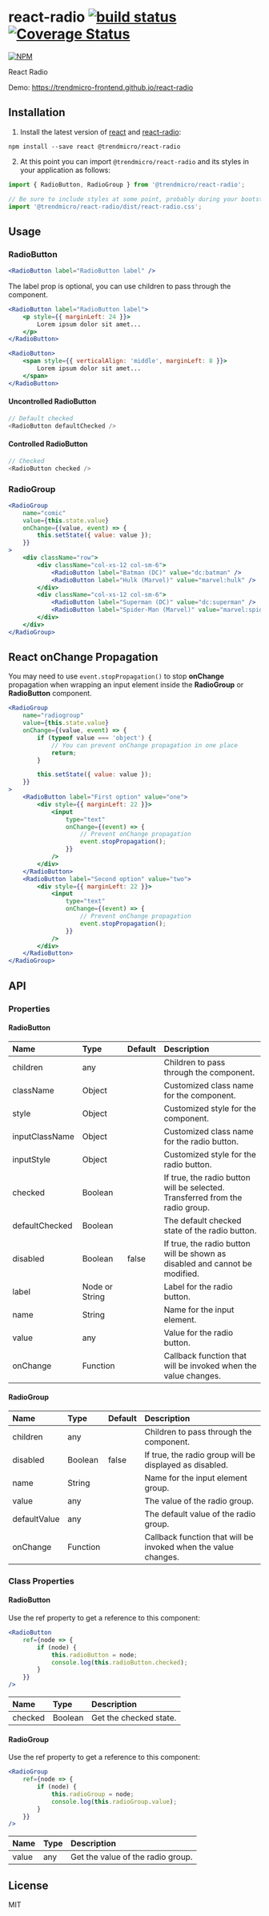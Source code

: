 # react-radio [![build status](https://travis-ci.org/trendmicro-frontend/react-radio.svg?branch=master)](https://travis-ci.org/trendmicro-frontend/react-radio) [![Coverage Status](https://coveralls.io/repos/github/trendmicro-frontend/react-radio/badge.svg?branch=master)](https://coveralls.io/github/trendmicro-frontend/react-radio?branch=master)

[![NPM](https://nodei.co/npm/@trendmicro/react-radio.png?downloads=true&stars=true)](https://nodei.co/npm/@trendmicro/react-radio/)

React Radio

Demo: https://trendmicro-frontend.github.io/react-radio

## Installation

1. Install the latest version of [react](https://github.com/facebook/react) and [react-radio](https://github.com/trendmicro-frontend/react-radio):

  ```
  npm install --save react @trendmicro/react-radio
  ```

2. At this point you can import `@trendmicro/react-radio` and its styles in your application as follows:

  ```js
  import { RadioButton, RadioGroup } from '@trendmicro/react-radio';

  // Be sure to include styles at some point, probably during your bootstraping
  import '@trendmicro/react-radio/dist/react-radio.css';
  ```

## Usage

### RadioButton

```jsx
<RadioButton label="RadioButton label" />
```

The label prop is optional, you can use children to pass through the component.

```jsx
<RadioButton label="RadioButton label">
    <p style={{ marginLeft: 24 }}>
        Lorem ipsum dolor sit amet...
    </p>
</RadioButton>

<RadioButton>
    <span style={{ verticalAlign: 'middle', marginLeft: 8 }}>
        Lorem ipsum dolor sit amet...
    </span>
</RadioButton>
```

#### Uncontrolled RadioButton

```js
// Default checked
<RadioButton defaultChecked />
```

#### Controlled RadioButton

```js
// Checked
<RadioButton checked />
```

### RadioGroup

```jsx
<RadioGroup
    name="comic"
    value={this.state.value}
    onChange={(value, event) => {
        this.setState({ value: value });
    }}
>
    <div className="row">
        <div className="col-xs-12 col-sm-6">
            <RadioButton label="Batman (DC)" value="dc:batman" />
            <RadioButton label="Hulk (Marvel)" value="marvel:hulk" />
        </div>
        <div className="col-xs-12 col-sm-6">
            <RadioButton label="Superman (DC)" value="dc:superman" />
            <RadioButton label="Spider-Man (Marvel)" value="marvel:spiderman" disabled />
        </div>
    </div>
</RadioGroup>
```

## React onChange Propagation

You may need to use `event.stopPropagation()` to stop **onChange** propagation when wrapping an input element inside the **RadioGroup** or **RadioButton** component.

```jsx
<RadioGroup
    name="radiogroup"
    value={this.state.value}
    onChange={(value, event) => {
        if (typeof value === 'object') {
            // You can prevent onChange propagation in one place
            return;
        }

        this.setState({ value: value });
    }}
>
    <RadioButton label="First option" value="one">
        <div style={{ marginLeft: 22 }}>
            <input
                type="text"
                onChange={(event) => {
                    // Prevent onChange propagation
                    event.stopPropagation();
                }}
            />
        </div>
    </RadioButton>
    <RadioButton label="Second option" value="two">
        <div style={{ marginLeft: 22 }}>
            <input
                type="text"
                onChange={(event) => {
                    // Prevent onChange propagation
                    event.stopPropagation();
                }}
            />
        </div>
    </RadioButton>
</RadioGroup>
```

## API

### Properties

#### RadioButton

Name | Type | Default | Description
:--- | :--- | :------ | :----------
children | any | | Children to pass through the component.
className | Object | | Customized class name for the component.
style | Object | | Customized style for the component.
inputClassName | Object | | Customized class name for the radio button.
inputStyle | Object | | Customized style for the radio button.
checked | Boolean | | If true, the radio button will be selected. Transferred from the radio group.
defaultChecked | Boolean | | The default checked state of the radio button.
disabled | Boolean | false | If true, the radio button will be shown as disabled and cannot be modified.
label | Node or String | | Label for the radio button.
name | String | | Name for the input element.
value | any | | Value for the radio button.
onChange | Function | | Callback function that will be invoked when the value changes.

#### RadioGroup

Name | Type | Default | Description
:--- | :--- | :------ | :----------
children | any | | Children to pass through the component.
disabled | Boolean | false | If true, the radio group will be displayed as disabled.
name | String | | Name for the input element group.
value | any | | The value of the radio group.
defaultValue | any | | The default value of the radio group.
onChange | Function | | Callback function that will be invoked when the value changes.

### Class Properties

#### RadioButton

Use the ref property to get a reference to this component:

```jsx
<RadioButton
    ref={node => {
        if (node) {
            this.radioButton = node;
            console.log(this.radioButton.checked);
        }
    }}
/>
```

Name | Type | Description
:--- | :--- | :----------
checked | Boolean | Get the checked state.

#### RadioGroup

Use the ref property to get a reference to this component:

```jsx
<RadioGroup
    ref={node => {
        if (node) {
            this.radioGroup = node;
            console.log(this.radioGroup.value);
        }
    }}
/>
```

Name | Type | Description
:--- | :--- | :----------
value | any | Get the value of the radio group.

## License

MIT
